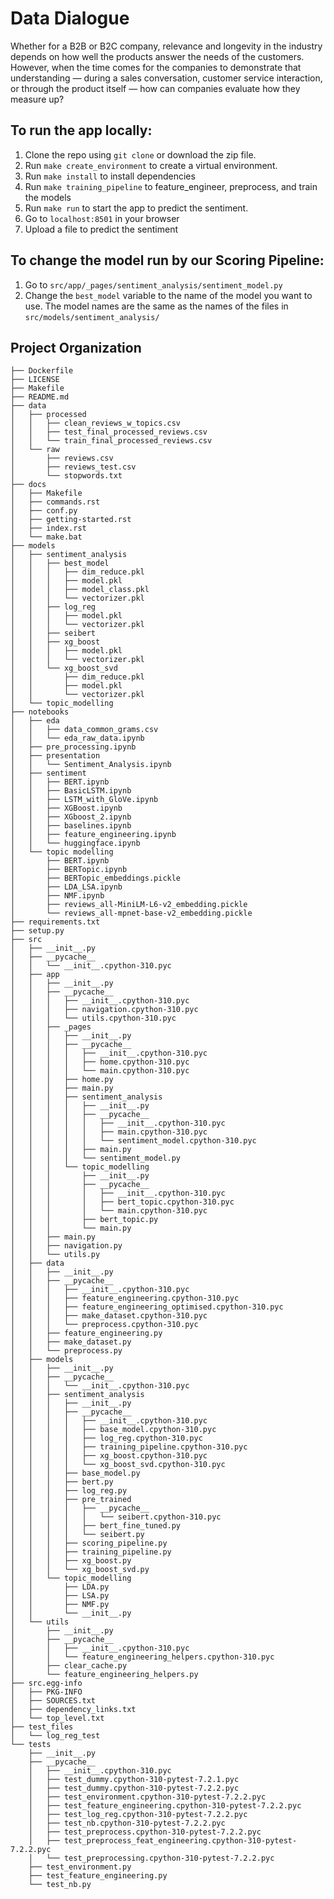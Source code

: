 Data Dialogue
==============================

Whether for a B2B or B2C company, relevance and longevity in the industry depends on how well the products answer the needs of the customers. However, when the time comes for the companies to demonstrate that understanding — during a sales conversation, customer service interaction, or through the product itself — how can companies evaluate how they measure up?

## To run the app locally:

1. Clone the repo using `git clone` or download the zip file.
2. Run `make create_environment` to create a virtual environment.
3. Run `make install` to install dependencies
4. Run `make training_pipeline` to feature_engineer, preprocess, and train the models
5. Run `make run` to start the app to predict the sentiment.
6. Go to `localhost:8501` in your browser
7. Upload a file to predict the sentiment


## To change the model run by our Scoring Pipeline:
1. Go to `src/app/_pages/sentiment_analysis/sentiment_model.py`
2. Change the `best_model` variable to the name of the model you want to use. The model names are the same as the names of the files in `src/models/sentiment_analysis/`

##  Project Organization
```
├── Dockerfile
├── LICENSE
├── Makefile
├── README.md
├── data
│   ├── processed
│   │   ├── clean_reviews_w_topics.csv
│   │   ├── test_final_processed_reviews.csv
│   │   └── train_final_processed_reviews.csv
│   └── raw
│       ├── reviews.csv
│       ├── reviews_test.csv
│       └── stopwords.txt
├── docs
│   ├── Makefile
│   ├── commands.rst
│   ├── conf.py
│   ├── getting-started.rst
│   ├── index.rst
│   └── make.bat
├── models
│   ├── sentiment_analysis
│   │   ├── best_model
│   │   │   ├── dim_reduce.pkl
│   │   │   ├── model.pkl
│   │   │   ├── model_class.pkl
│   │   │   └── vectorizer.pkl
│   │   ├── log_reg
│   │   │   ├── model.pkl
│   │   │   └── vectorizer.pkl
│   │   ├── seibert
│   │   ├── xg_boost
│   │   │   ├── model.pkl
│   │   │   └── vectorizer.pkl
│   │   └── xg_boost_svd
│   │       ├── dim_reduce.pkl
│   │       ├── model.pkl
│   │       └── vectorizer.pkl
│   └── topic_modelling
├── notebooks
│   ├── eda
│   │   ├── data_common_grams.csv
│   │   └── eda_raw_data.ipynb
│   ├── pre_processing.ipynb
│   ├── presentation
│   │   └── Sentiment_Analysis.ipynb
│   ├── sentiment
│   │   ├── BERT.ipynb
│   │   ├── BasicLSTM.ipynb
│   │   ├── LSTM_with_GloVe.ipynb
│   │   ├── XGBoost.ipynb
│   │   ├── XGboost_2.ipynb
│   │   ├── baselines.ipynb
│   │   ├── feature_engineering.ipynb
│   │   └── huggingface.ipynb
│   └── topic modelling
│       ├── BERT.ipynb
│       ├── BERTopic.ipynb
│       ├── BERTopic_embeddings.pickle
│       ├── LDA_LSA.ipynb
│       ├── NMF.ipynb
│       ├── reviews_all-MiniLM-L6-v2_embedding.pickle
│       └── reviews_all-mpnet-base-v2_embedding.pickle
├── requirements.txt
├── setup.py
├── src
│   ├── __init__.py
│   ├── __pycache__
│   │   └── __init__.cpython-310.pyc
│   ├── app
│   │   ├── __init__.py
│   │   ├── __pycache__
│   │   │   ├── __init__.cpython-310.pyc
│   │   │   ├── navigation.cpython-310.pyc
│   │   │   └── utils.cpython-310.pyc
│   │   ├── _pages
│   │   │   ├── __init__.py
│   │   │   ├── __pycache__
│   │   │   │   ├── __init__.cpython-310.pyc
│   │   │   │   ├── home.cpython-310.pyc
│   │   │   │   └── main.cpython-310.pyc
│   │   │   ├── home.py
│   │   │   ├── main.py
│   │   │   ├── sentiment_analysis
│   │   │   │   ├── __init__.py
│   │   │   │   ├── __pycache__
│   │   │   │   │   ├── __init__.cpython-310.pyc
│   │   │   │   │   ├── main.cpython-310.pyc
│   │   │   │   │   └── sentiment_model.cpython-310.pyc
│   │   │   │   ├── main.py
│   │   │   │   └── sentiment_model.py
│   │   │   └── topic_modelling
│   │   │       ├── __init__.py
│   │   │       ├── __pycache__
│   │   │       │   ├── __init__.cpython-310.pyc
│   │   │       │   ├── bert_topic.cpython-310.pyc
│   │   │       │   └── main.cpython-310.pyc
│   │   │       ├── bert_topic.py
│   │   │       └── main.py
│   │   ├── main.py
│   │   ├── navigation.py
│   │   └── utils.py
│   ├── data
│   │   ├── __init__.py
│   │   ├── __pycache__
│   │   │   ├── __init__.cpython-310.pyc
│   │   │   ├── feature_engineering.cpython-310.pyc
│   │   │   ├── feature_engineering_optimised.cpython-310.pyc
│   │   │   ├── make_dataset.cpython-310.pyc
│   │   │   └── preprocess.cpython-310.pyc
│   │   ├── feature_engineering.py
│   │   ├── make_dataset.py
│   │   └── preprocess.py
│   ├── models
│   │   ├── __init__.py
│   │   ├── __pycache__
│   │   │   └── __init__.cpython-310.pyc
│   │   ├── sentiment_analysis
│   │   │   ├── __init__.py
│   │   │   ├── __pycache__
│   │   │   │   ├── __init__.cpython-310.pyc
│   │   │   │   ├── base_model.cpython-310.pyc
│   │   │   │   ├── log_reg.cpython-310.pyc
│   │   │   │   ├── training_pipeline.cpython-310.pyc
│   │   │   │   ├── xg_boost.cpython-310.pyc
│   │   │   │   └── xg_boost_svd.cpython-310.pyc
│   │   │   ├── base_model.py
│   │   │   ├── bert.py
│   │   │   ├── log_reg.py
│   │   │   ├── pre_trained
│   │   │   │   ├── __pycache__
│   │   │   │   │   └── seibert.cpython-310.pyc
│   │   │   │   ├── bert_fine_tuned.py
│   │   │   │   └── seibert.py
│   │   │   ├── scoring_pipeline.py
│   │   │   ├── training_pipeline.py
│   │   │   ├── xg_boost.py
│   │   │   └── xg_boost_svd.py
│   │   └── topic_modelling
│   │       ├── LDA.py
│   │       ├── LSA.py
│   │       ├── NMF.py
│   │       └── __init__.py
│   └── utils
│       ├── __init__.py
│       ├── __pycache__
│       │   ├── __init__.cpython-310.pyc
│       │   └── feature_engineering_helpers.cpython-310.pyc
│       ├── clear_cache.py
│       └── feature_engineering_helpers.py
├── src.egg-info
│   ├── PKG-INFO
│   ├── SOURCES.txt
│   ├── dependency_links.txt
│   └── top_level.txt
├── test_files
│   └── log_reg_test
└── tests
    ├── __init__.py
    ├── __pycache__
    │   ├── __init__.cpython-310.pyc
    │   ├── test_dummy.cpython-310-pytest-7.2.1.pyc
    │   ├── test_dummy.cpython-310-pytest-7.2.2.pyc
    │   ├── test_environment.cpython-310-pytest-7.2.2.pyc
    │   ├── test_feature_engineering.cpython-310-pytest-7.2.2.pyc
    │   ├── test_log_reg.cpython-310-pytest-7.2.2.pyc
    │   ├── test_nb.cpython-310-pytest-7.2.2.pyc
    │   ├── test_preprocess.cpython-310-pytest-7.2.2.pyc
    │   ├── test_preprocess_feat_engineering.cpython-310-pytest-7.2.2.pyc
    │   └── test_preprocessing.cpython-310-pytest-7.2.2.pyc
    ├── test_environment.py
    ├── test_feature_engineering.py
    └── test_nb.py
```